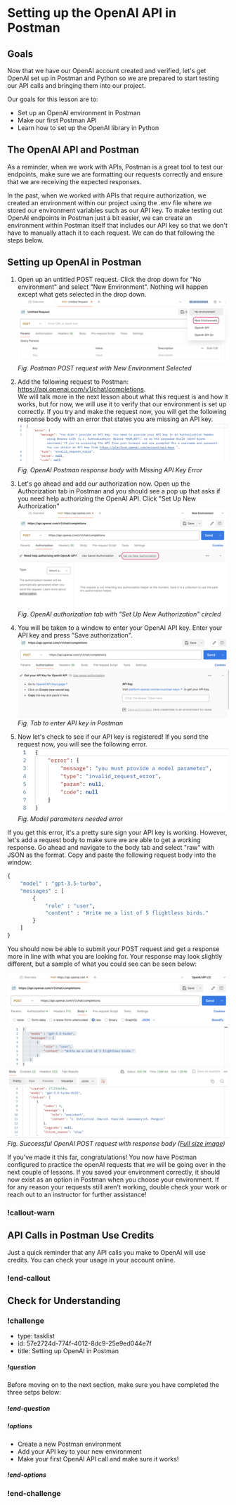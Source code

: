 # Setting up the OpenAI API in Postman

## Goals
Now that we have our OpenAI account created and verified, let's get OpenAI set up in Postman and Python so we are prepared to start testing our API calls and bringing them into our project.

Our goals for this lesson are to:
- Set up an OpenAI environment in Postman
- Make our first Postman API 
- Learn how to set up the OpenAI library in Python

## The OpenAI API and Postman

As a reminder, when we work with APIs, Postman is a great tool to test our endpoints, make sure we are formatting our requests correctly and ensure that we are receiving the expected responses. 

In the past, when we worked with APIs that require authorization, we created an environment within our project using the .env file where we stored our environment variables such as our API key. To make testing out OpenAI endpoints in Postman just a bit easier, we can create an environment within Postman itself that includes our API key so that we don't have to manually attach it to each request. We can do that following the steps below.

## Setting up OpenAI in Postman

1. Open up an untitled POST request. Click the drop down for "No environment" and select "New Environment". Nothing will happen except what gets selected in the drop down.  
![New Environment Drop Down in Postman](assets/setting-up-openai-postman-and-java/open-ai-postman-new-environment.png)  
*Fig. Postman POST request with New Environment Selected*

2. Add the following request to Postman: https://api.openai.com/v1/chat/completions.   
We will talk more in the next lesson about what this request is and how it works, but for now, we will use it to verify that our environment is set up correctly. If you try and make the request now, you will get the following response body with an error that states you are missing an API key.  
![OpenAI POST Response with Missing API Key Error](assets/setting-up-openai-postman-and-java/open-ai-postman-missing-api-key-error.png)  
*Fig. OpenAI Postman response body with Missing API Key Error*

3. Let's go ahead and add our authorization now. Open up the Authorization tab in Postman and you should see a pop up that asks if you need help authorizing the OpenAI API. Click "Set Up New Authorization"  
![Postman Authorization Tab with New Authorization circled](assets/setting-up-openai-postman-and-java/open-ai-postman-set-up-new-authorization.png)  
*Fig. OpenAI authorization tab with "Set Up New Authorization" circled*  

4. You will be taken to a window to enter your OpenAI API key. Enter your API key and press "Save authorization". 
![Tab to enter API key in Postman](assets/setting-up-openai-postman-and-java/open-ai-postman-enter-api-key.png)  
*Fig. Tab to enter API key in Postman*

5. Now let's check to see if our API key is registered! If you send the request now, you will see the following error.  
![Open AI Postman Model Parameters Needed Error](assets/setting-up-openai-postman-and-java/open-ai-postman-model-parameters-needed-error.png)  
*Fig. Model parameters needed error*  

If you get this error, it's a pretty sure sign your API key is working. However, let's add a request body to make sure we are able to get a working response.  Go ahead and navigate to the body tab and select "raw" with JSON as the format. Copy and paste the following request body into the window:

```py
{
    "model" : "gpt-3.5-turbo",
    "messages" : [
        {
            "role" : "user",
            "content" : "Write me a list of 5 flightless birds."
        }
    ]
}
```
You should now be able to submit your POST request and get a response more in line with what you are looking for. Your response may look slightly different, but a sample of what you could see can be seen below:  

![Successful API response](assets/setting-up-openai-postman-and-java/open-ai-postman-response-success.png) 
*Fig. Successful OpenAI POST request with response body ([Full size image](assets/setting-up-openai-postman-and-java/open-ai-postman-response-success.png))*  

If you've made it this far, congratulations! You now have Postman configured to practice the openAI requests that we will be going over in the next couple of lessons. If you saved your environment correctly, it should now exist as an option in Postman when you choose your environment. If for any reason your requests still aren't working, double check your work or reach out to an instructor for further assistance! 

### !callout-warn

## API Calls in Postman Use Credits

Just a quick reminder that any API calls you make to OpenAI will use credits. You can check your usage in your account online.


### !end-callout  

## Check for Understanding

### !challenge

* type: tasklist
* id: 57e2724d-774f-4012-8dc9-25e9ed044e7f
* title: Setting up OpenAI in Postman

##### !question

Before moving on to the next section, make sure you have completed the three setps below:

##### !end-question

##### !options

* Create a new Postman environment
* Add your API key to your new environment
* Make your first OpenAI API call and make sure it works!

##### !end-options

### !end-challenge
